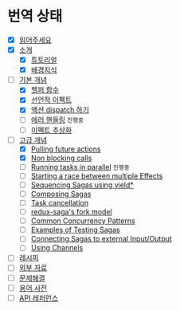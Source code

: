 # 번역 상태

* [x] [읽어주세요](/README.md)
* [x] [소개](/introduction/README.md)
  * [x] [튜토리얼](/introduction/BeginnerTutorial.md)
  * [x] [배경지식](/introduction/SagaBackground.md) 
* [ ] [기본 개념](/basics/README.md)
  * [x] [헬퍼 함수](/basics/UsingSagaHelpers.md)
  * [x] [선언적 이펙트](/basics/DeclarativeEffects.md)
  * [x] [액션 dispatch 하기](/basics/DispatchingActions.md) 
  * [ ] [에러 핸들링](/basics/ErrorHandling.md) `진행중`
  * [ ] [이펙트 추상화](/basics/Effect.md)
* [ ] [고급 개념](/advanced/README.md)
  * [x] [Pulling future actions](/advanced/FutureActions.md)
  * [x] [Non blocking calls](/advanced/NonBlockingCalls.md)
  * [ ] [Running tasks in parallel](/advanced/RunningTasksInParallel.md) `진행중`
  * [ ] [Starting a race between multiple Effects](/advanced/RacingEffects.md)
  * [ ] [Sequencing Sagas using yield*](/advanced/SequencingSagas.md)
  * [ ] [Composing Sagas](/advanced/ComposingSagas.md)
  * [ ] [Task cancellation](/advanced/TaskCancellation.md)
  * [ ] [redux-saga's fork model](/advanced/ForkModel.md)
  * [ ] [Common Concurrency Patterns](/advanced/Concurrency.md)
  * [ ] [Examples of Testing Sagas](/advanced/Testing.md)
  * [ ] [Connecting Sagas to external Input/Output](/advanced/UsingRunSaga.md)
  * [ ] [Using Channels](/advanced/Channels.md)
* [ ] [레시피](/recipes/README.md)
* [ ] [외부 자료](/ExternalResources.md)
* [ ] [문제해결](/Troubleshooting.md)
* [ ] [용어 사전](/Glossary.md)
* [ ] [API 레퍼런스](/api/README.md)
